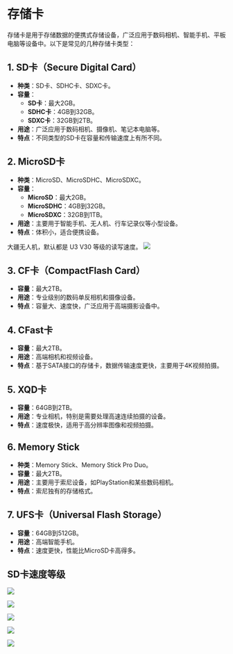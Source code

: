 # 存储卡

存储卡是用于存储数据的便携式存储设备，广泛应用于数码相机、智能手机、平板电脑等设备中。以下是常见的几种存储卡类型：
## 1. **SD卡（Secure Digital Card）**
   - **种类**：SD卡、SDHC卡、SDXC卡。
   - **容量**：
     - **SD卡**：最大2GB。
     - **SDHC卡**：4GB到32GB。
     - **SDXC卡**：32GB到2TB。
   - **用途**：广泛应用于数码相机、摄像机、笔记本电脑等。
   - **特点**：不同类型的SD卡在容量和传输速度上有所不同。
## 2. **MicroSD卡**
   - **种类**：MicroSD、MicroSDHC、MicroSDXC。
   - **容量**：
     - **MicroSD**：最大2GB。
     - **MicroSDHC**：4GB到32GB。
     - **MicroSDXC**：32GB到1TB。
   - **用途**：主要用于智能手机、无人机、行车记录仪等小型设备。
   - **特点**：体积小，适合便携设备。

大疆无人机，默认都是 U3 V30 等级的读写速度。
![](../readme.assets/Pasted%20image%2020240910173312.png)

## 3. **CF卡（CompactFlash Card）**
   - **容量**：最大2TB。
   - **用途**：专业级别的数码单反相机和摄像设备。
   - **特点**：容量大、速度快，广泛应用于高端摄影设备中。

## 4. **CFast卡**
   - **容量**：最大2TB。
   - **用途**：高端相机和视频设备。
   - **特点**：基于SATA接口的存储卡，数据传输速度更快，主要用于4K视频拍摄。

## 5. **XQD卡**
   - **容量**：64GB到2TB。
   - **用途**：专业相机，特别是需要处理高速连续拍摄的设备。
   - **特点**：速度极快，适用于高分辨率图像和视频拍摄。

## 6. **Memory Stick**
   - **种类**：Memory Stick、Memory Stick Pro Duo。
   - **容量**：最大2TB。
   - **用途**：主要用于索尼设备，如PlayStation和某些数码相机。
   - **特点**：索尼独有的存储格式。

## 7. **UFS卡（Universal Flash Storage）**
   - **容量**：64GB到512GB。
   - **用途**：高端智能手机。
   - **特点**：速度更快，性能比MicroSD卡高得多。


## SD卡速度等级

![](../readme.assets/Pasted%20image%2020240910173118.png)

![](../readme.assets/Pasted%20image%2020240910172705.png)

![](../readme.assets/Pasted%20image%2020240910172725.png)

![](../readme.assets/Pasted%20image%2020240910172740.png)

![](../readme.assets/Pasted%20image%2020240910172837.png)